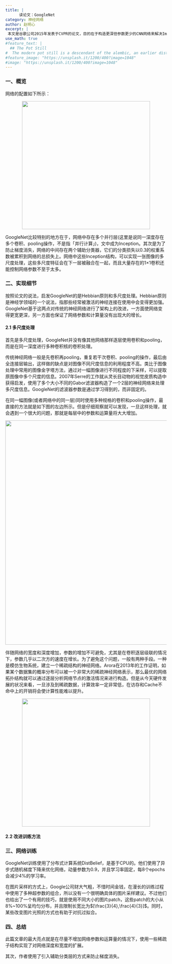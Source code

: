 ```yaml
---
title: |
      读论文：GoogleNet
category: 神经网络
author: 赵明心
excerpt: |
 本文是谷歌公司2015年发表于CVPR的论文，目的在于构造更深但参数更少的CNN网络来解决ImageNet分类问题。全名《Going Deeper with Convolutions》，本文大量使用1×1卷积核进行中间层的降维，并且在中间层的构造上，使用多个并行操作的卷积、Pooling层来获得feature的多尺度信息。其次，为了避免网络太深而造成梯度消失，网络在中间层引入了额外的两个输出层来计算Loss，防止梯度的消失。
use_math: true
#feature_text: |
  ## The Pot Still
#  The modern pot still is a descendant of the alembic, an earlier distillation device
#feature_image: "https://unsplash.it/1200/400?image=1048"
#image: "https://unsplash.it/1200/400?image=1048"
---
```


### 一、概览
网络的配置如下所示：
<center>
<img src="http://wx1.sinaimg.cn/large/41f56ddcly1fuhbmy1ibqj213245lauj.jpg" width="400px">
</center>

GoogleNet比较特别的地方在于，网络中存在多个并行层(这里是说同一深度存在多个卷积、pooling操作，不是指「并行计算」)，文中成为Inception。其次是为了防止梯度消失，网络的中间存在两个辅助分类器，它们的分类损失以0.3的权重系数被累积到网络的总损失上。网络中这些Inception结构，可以实现一张图像的多尺度处理，这些多尺度特征会在下一层被融合在一起，而且大量存在的1×1卷积还能控制网络参数不至于太多。


### 二、实现细节

按照论文的说法，启发GoogleNet的是Hebbian原则和多尺度处理。Hebbian原则是神经学领域的一个说法，指那些经常被激活的神经连接在使用中会变得更加强。GoogleNet基于这两点对传统的神经网络进行了架构上的改进，一方面使网络变得更宽更深，另一方面也保证了网络参数和计算量没有出现大的增长。

#### 2.1 多尺度处理

首先是多尺度处理，GoogleNet并没有像其他网络那样逐层使用卷积和pooling，而是在同一深度进行多种卷积核的卷积处理。

传统神经网络一般是先卷积再pooling，重复若干次卷积、pooling的操作，最后由全连接层输出，这样做的缺点是对图像不同尺度信息的利用程度不高。类比于图像处理中常用的图像金字塔方法，通过对一幅图像进行不同程度的下采样，可以提取原图像中多个尺度的信息。2007年Serre的工作就从灵长目动物的视觉皮质构造中获得启发，使用了多个大小不同的Gabor滤波器构造了一个2层的神经网络来处理多尺度信息。GoogleNet的滤波器参数是通过学习得到的，而非固定的。

在同一幅图像(或者网络中的同一层)同时使用多种规格的卷积和pooling操作，最直接的方法就是如下图的左边所示。但是仔细观察就可以发现，一旦这样处理，就会遇到一个很大的问题，那就是每层中的参数和运算量将大大增加。

<center>
<img src="http://wx1.sinaimg.cn/large/41f56ddcly1fujzg32vxxj21660c041p.jpg" width="700px">
</center>

伴随网络的宽度和深度增加，参数的增加不可避免，尤其是在卷积逐层级联的情况下，参数几乎以二次方的速度在增长。为了避免这个问题，一般有两种手段。一种是模仿生物系统，建立一个稀疏结构的神经网络。Arora在2013年的工作证明，如果某个数据集的概率分布可以被一个非常大的稀疏神经网络表示，那么最优的网络拓扑结构就可以通过逐层分析网络节点的激活情况来进行构造。但是从今天硬件发展的状况来看，一旦涉及到稀疏数据，计算效率一定非常低，在访存和Cache不命中上的开销将会使计算性能难以提升。


<center>
<img src="http://wx1.sinaimg.cn/large/41f56ddcly1fujzg3vupmj20pa0jcgmb.jpg" width="400px">
</center>

#### 2.2 改进训练方法




### 三、网络训练

GoogleNet训练使用了分布式计算系统DistBelief，是基于CPU的。他们使用了异步式随机梯度下降来优化网络，动量参数为0.9，并且学习率固定，每8个epochs会减少4%的学习率。

在图片采样的方式上，Google公司财大气粗，不惜时间金钱，在漫长的训练过程中使用了多种超参数的组合，所以没有一个很明确具体的图片采样建议。不过他们也给出了一个有用的技巧，就是使用不同大小的图片patch，这些patch的大小从8%~100%呈均匀分布，并且限制长宽比为$[\frac{3}{4},\frac{4}{3}]$。同时，某些改变图片光照的方式也有助于对抗过拟合。

### 四、总结

此篇文章的最大亮点就是在尽量不增加网络参数和运算量的情况下，使用一些稀疏子结构实现了对网络深度和宽度的扩展。

其次，作者使用了引入辅助分类层的方式来防止梯度消失。